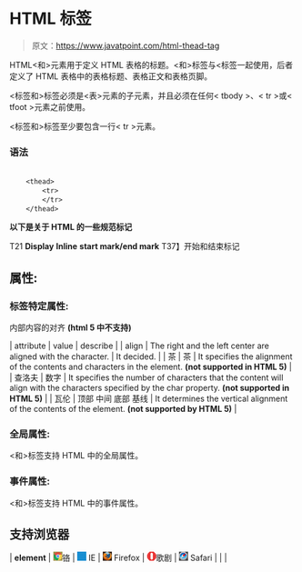 # HTML 标签

> 原文：<https://www.javatpoint.com/html-thead-tag>

HTML<和>元素用于定义 HTML 表格的标题。<和>标签与<标签一起使用，后者定义了 HTML 表格中的表格标题、表格正文和表格页脚。

<标签和>标签必须是<表>元素的子元素，并且必须在任何< tbody >、< tr >或< tfoot >元素之前使用。

<标签和>标签至少要包含一行< tr >元素。

### 语法

```

    <thead>
  		<tr>
  		</tr>
  	</thead>

```

**以下是关于 HTML 的一些规范<the and>标记**

T21 **Display** **Inline** **start mark/end mark** T37】开始和结束标记

## 属性:

### 标签特定属性:

内部内容的对齐 **(html 5 中不支持)**

| attribute | value | describe |
| align | The right
and the left
center
are aligned with the
character. | It decided. |
| 茶 | 茶 | It specifies the alignment of the contents and characters in the element. **(not supported in HTML 5)** |
| 查洛夫 | 数字 | It specifies the number of characters that the content will align with the characters specified by the char property. **(not supported in HTML 5)** |
| 瓦伦 | 顶部
中间
底部
基线 | It determines the vertical alignment of the contents of the element. **(not supported by HTML 5)** |

### 全局属性:

<和>标签支持 HTML 中的全局属性。

### 事件属性:

<和>标签支持 HTML 中的事件属性。

## 支持浏览器

| **element** | ![chrome browser](img/4fbdc93dc2016c5049ed108e7318df19.png)铬 | ![ie browser](img/83dd23df1fe8373fd5bf054b2c1dd88b.png) IE | ![firefox browser](img/4f001fff393888a8a807ed29b28145d1.png) Firefox | ![opera browser](img/6cad4a592cc69a052056a0577b4aac65.png)歌剧 | ![safari browser](img/a0f6a9711a92203c5dc5c127fe9c9fca.png) Safari |
|  |